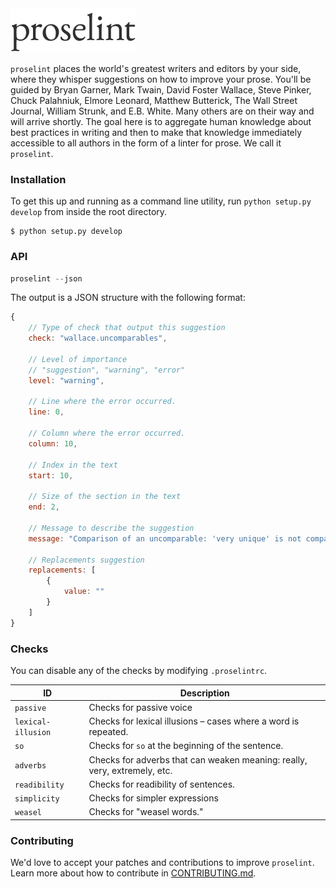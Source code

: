 <img src="logo.png" alt="proselint logo" width="200">

`proselint` places the world's greatest writers and editors by your side, where they whisper suggestions on how to improve your prose. You'll be guided by Bryan Garner, Mark Twain, David Foster Wallace, Steve Pinker, Chuck Palahniuk, Elmore Leonard, Matthew Butterick, The Wall Street Journal, William Strunk, and E.B. White. Many others are on their way and will arrive shortly. The goal here is to aggregate human knowledge about best practices in writing and then to make that knowledge immediately accessible to all authors in the form of a linter for prose. We call it `proselint`.

### Installation

To get this up and running as a command line utility, run `python setup.py develop` from inside the root directory.

```
$ python setup.py develop
```

### API

```js
proselint --json
```

The output is a JSON structure with the following format:

```js
{
    // Type of check that output this suggestion
    check: "wallace.uncomparables",

    // Level of importance
    // "suggestion", "warning", "error"
    level: "warning",

    // Line where the error occurred.
    line: 0,

    // Column where the error occurred.
    column: 10,

    // Index in the text
    start: 10,

    // Size of the section in the text
    end: 2,

    // Message to describe the suggestion
    message: "Comparison of an uncomparable: 'very unique' is not comparable.",

    // Replacements suggestion
    replacements: [
        {
            value: ""
        }
    ]
}
```

### Checks

You can disable any of the checks by modifying `.proselintrc`.

| ID    | Description     |
| ----- | --------------- |
| `passive` | Checks for passive voice |
| `lexical-illusion` | Checks for lexical illusions – cases where a word is repeated. |
| `so` | Checks for `so` at the beginning of the sentence. |
| `adverbs` | Checks for adverbs that can weaken meaning: really, very, extremely, etc. |
| `readibility` | Checks for readibility of sentences. |
| `simplicity` | Checks for simpler expressions |
| `weasel` | Checks for "weasel words." |

### Contributing

We'd love to accept your patches and contributions to improve `proselint`. Learn more about how to contribute in [CONTRIBUTING.md](./CONTRIBUTING.md).
